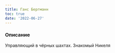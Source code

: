 ```yaml
---
title: Ганс Бергманн
toc: true
date: '2022-06-27'
---
```


### Описание
Управляющий в чёрных шахтах. Знакомый Никеля